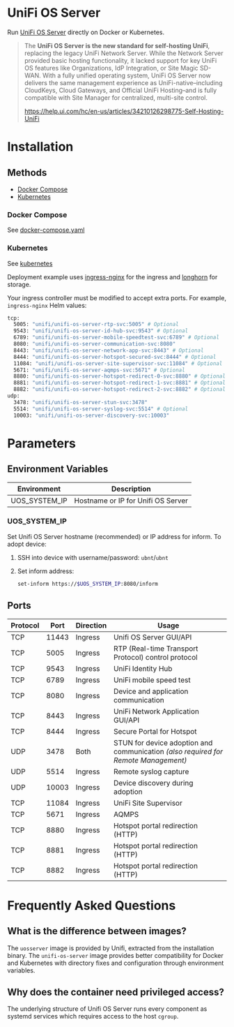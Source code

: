 # UniFi OS Server

Run [UniFi OS Server](https://blog.ui.com/article/introducing-unifi-os-server) directly on Docker or Kubernetes.

> The **UniFi OS Server is the new standard for self-hosting UniFi**, replacing the legacy UniFi Network Server. While the Network Server provided basic hosting functionality, it lacked support for key UniFi OS features like Organizations, IdP Integration, or Site Magic SD-WAN. With a fully unified operating system, UniFi OS Server now delivers the same management experience as UniFi-native–including CloudKeys, Cloud Gateways, and Official UniFi Hosting–and is fully compatible with Site Manager for centralized, multi-site control.
>
> <https://help.ui.com/hc/en-us/articles/34210126298775-Self-Hosting-UniFi>

# Installation

## Methods

* [Docker Compose](https://github.com/lemker/unifi-os-server/tree/main?tab=readme-ov-file#docker-compose)
* [Kubernetes](https://github.com/lemker/unifi-os-server/tree/main?tab=readme-ov-file#kubernetes)

### Docker Compose

See [docker-compose.yaml](https://github.com/lemker/unifi-os-server/blob/main/docker-compose.yaml)

### Kubernetes

See [kubernetes](https://github.com/lemker/unifi-os-server/tree/main/kubernetes)

Deployment example uses [ingress-nginx](https://github.com/kubernetes/ingress-nginx) for the ingress and [longhorn](https://github.com/longhorn/longhorn) for storage.

Your ingress controller must be modified to accept extra ports. For example, `ingress-nginx` Helm values:

```bash
tcp:
  5005: "unifi/unifi-os-server-rtp-svc:5005" # Optional
  9543: "unifi/unifi-os-server-id-hub-svc:9543" # Optional
  6789: "unifi/unifi-os-server-mobile-speedtest-svc:6789" # Optional
  8080: "unifi/unifi-os-server-communication-svc:8080"
  8443: "unifi/unifi-os-server-network-app-svc:8443" # Optional
  8444: "unifi/unifi-os-server-hotspot-secured-svc:8444" # Optional
  11084: "unifi/unifi-os-server-site-supervisor-svc:11084" # Optional
  5671: "unifi/unifi-os-server-aqmps-svc:5671" # Optional
  8880: "unifi/unifi-os-server-hotspot-redirect-0-svc:8880" # Optional
  8881: "unifi/unifi-os-server-hotspot-redirect-1-svc:8881" # Optional
  8882: "unifi/unifi-os-server-hotspot-redirect-2-svc:8882" # Optional
udp:
  3478: "unifi/unifi-os-server-stun-svc:3478"
  5514: "unifi/unifi-os-server-syslog-svc:5514" # Optional
  10003: "unifi/unifi-os-server-discovery-svc:10003"
```

# Parameters

## Environment Variables

| Environment | Description |
|----|----|
| UOS_SYSTEM_IP | Hostname or IP for Unifi OS Server |

### UOS_SYSTEM_IP

Set Unifi OS Server hostname (recommended) or IP address for inform. To adopt device:


1. SSH into device with username/password: `ubnt`/`ubnt`
2. Set inform address:

   ```bash
   set-inform https://$UOS_SYSTEM_IP:8080/inform
   ```

## Ports

| Protocol | Port | Direction | Usage |
|----|----|----|----|
| TCP | 11443 | Ingress | Unifi OS Server GUI/API |
| TCP | 5005 | Ingress | RTP (Real-time Transport Protocol) control protocol |
| TCP | 9543 | Ingress | UniFi Identity Hub |
| TCP | 6789 | Ingress | UniFi mobile speed test |
| TCP | 8080 | Ingress | Device and application communication |
| TCP | 8443 | Ingress | UniFi Network Application GUI/API |
| TCP | 8444 | Ingress | Secure Portal for Hotspot |
| UDP | 3478 | Both | STUN for device adoption and communication *(also required for Remote Management)* |
| UDP | 5514 | Ingress | Remote syslog capture |
| UDP | 10003 | Ingress | Device discovery during adoption |
| TCP | 11084 | Ingress | UniFi Site Supervisor |
| TCP | 5671 | Ingress | AQMPS |
| TCP | 8880 | Ingress | Hotspot portal redirection (HTTP) |
| TCP | 8881 | Ingress | Hotspot portal redirection (HTTP) |
| TCP | 8882 | Ingress | Hotspot portal redirection (HTTP) |

# Frequently Asked Questions

## What is the difference between images?

The `uosserver` image is provided by Unifi, extracted from the installation binary. The `unifi-os-server` image provides better compatibility for Docker and Kubernetes with directory fixes and configuration through environment variables.

## Why does the container need privileged access?

The underlying structure of Unifi OS Server runs every component as systemd services which requires access to the host `cgroup`.